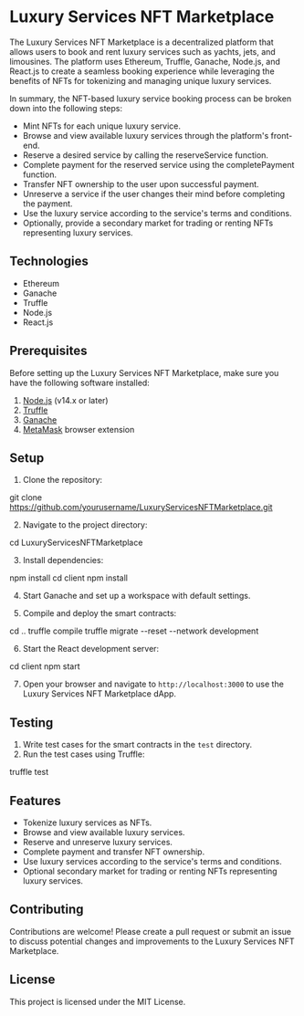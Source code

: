 # Luxury Services NFT Marketplace

The Luxury Services NFT Marketplace is a decentralized platform that allows users to book and rent luxury services such as yachts, jets, and limousines. The platform uses Ethereum, Truffle, Ganache, Node.js, and React.js to create a seamless booking experience while leveraging the benefits of NFTs for tokenizing and managing unique luxury services.

In summary, the NFT-based luxury service booking process can be broken down into the following steps:

  - Mint NFTs for each unique luxury service.
  - Browse and view available luxury services through the platform's front-end.
- Reserve a desired service by calling the reserveService function.
- Complete payment for the reserved service using the completePayment function.
- Transfer NFT ownership to the user upon successful payment.
- Unreserve a service if the user changes their mind before completing the payment.
- Use the luxury service according to the service's terms and conditions.
- Optionally, provide a secondary market for trading or renting NFTs representing luxury services.

## Technologies

- Ethereum
- Ganache
- Truffle
- Node.js
- React.js

## Prerequisites

Before setting up the Luxury Services NFT Marketplace, make sure you have the following software installed:

1. [Node.js](https://nodejs.org/en/) (v14.x or later)
2. [Truffle](https://www.trufflesuite.com/truffle)
3. [Ganache](https://www.trufflesuite.com/ganache)
4. [MetaMask](https://metamask.io/) browser extension

## Setup

1. Clone the repository:

git clone https://github.com/yourusername/LuxuryServicesNFTMarketplace.git


2. Navigate to the project directory:

cd LuxuryServicesNFTMarketplace


3. Install dependencies:

npm install
cd client
npm install


4. Start Ganache and set up a workspace with default settings.

5. Compile and deploy the smart contracts:

cd ..
truffle compile
truffle migrate --reset --network development


6. Start the React development server:

cd client
npm start


7. Open your browser and navigate to `http://localhost:3000` to use the Luxury Services NFT Marketplace dApp.

## Testing

1. Write test cases for the smart contracts in the `test` directory.
2. Run the test cases using Truffle:

truffle test


## Features

- Tokenize luxury services as NFTs.
- Browse and view available luxury services.
- Reserve and unreserve luxury services.
- Complete payment and transfer NFT ownership.
- Use luxury services according to the service's terms and conditions.
- Optional secondary market for trading or renting NFTs representing luxury services.

## Contributing

Contributions are welcome! Please create a pull request or submit an issue to discuss potential changes and improvements to the Luxury Services NFT Marketplace.

## License

This project is licensed under the MIT License.
